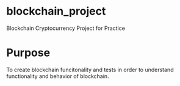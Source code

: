 # blockchain_project
Blockchain Cryptocurrency Project for Practice

# Purpose
To create blockchain funcitonality and tests in order to understand functionality and behavior of blockchain.
